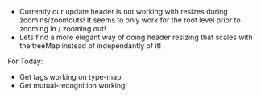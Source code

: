 - Currently our update header is not working with resizes during zoomins/zoomouts! It seems to only work for the root level prior to zooming in / zooming out!
- Lets find a more elegant way of doing header resizing that scales with the treeMap instead of independantly of it!

For Today:
- Get tags working on type-map
- Get mutual-recognition working!
